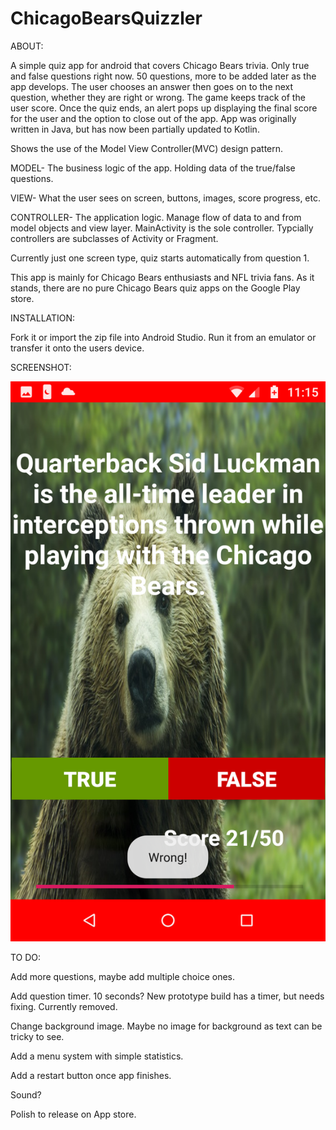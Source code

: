 # ChicagoBearsQuizzler

ABOUT:

A simple quiz app for android that covers Chicago Bears trivia. Only true and false questions right now. 50 questions, more to be added later as the app develops. The user chooses an answer then goes on to the next question, whether they are right or wrong. The game keeps track of the user score. Once the quiz ends, an alert pops up displaying the final score for the user and the option to close out of the app. App was originally written in Java, but has now been partially updated to Kotlin.


Shows the use of the Model View Controller(MVC) design pattern.

MODEL- The business logic of the app. Holding data of the true/false questions.

VIEW- What the user sees on screen, buttons, images, score progress, etc.

CONTROLLER- The application logic. Manage flow of data to and from model objects and view layer. MainActivity is the sole controller. Typcially controllers are subclasses of Activity or Fragment.


Currently just one screen type, quiz starts automatically from question 1.


This app is mainly for Chicago Bears enthusiasts and NFL trivia fans. As it stands, there are no pure Chicago Bears quiz apps on the Google Play store.


INSTALLATION:

Fork it or import the zip file into Android Studio. Run it from an emulator or transfer it onto the users device.


SCREENSHOT:

![One](https://raw.githubusercontent.com/amvitkus/ChicagoBearsQuizzler/master/Screenshot_20201118-231534.png)




TO DO:

Add more questions, maybe add multiple choice ones.

Add question timer. 10 seconds? New prototype build has a timer, but needs fixing. Currently removed.

Change background image. Maybe no image for background as text can be tricky to see.

Add a menu system with simple statistics.

Add a restart button once app finishes.

Sound?

Polish to release on App store.
